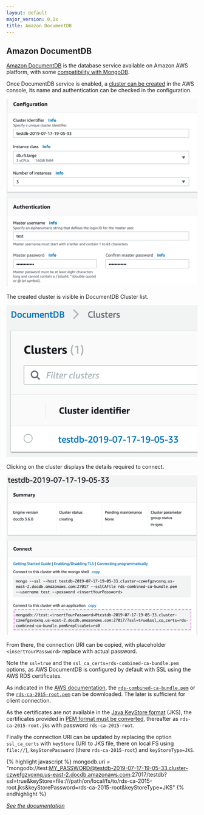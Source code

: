 ```yaml
---
layout: default
major_version: 0.1x
title: Amazon DocumentDB
---
```


## Amazon DocumentDB

[Amazon DocumentDB](https://aws.amazon.com/documentdb/) is the database service available on Amazon AWS platform, with some [compatibility with MongoDB](https://www.mongodb.com/atlas-vs-amazon-documentdb).

Once DocumentDB service is enabled, a [cluster can be created](https://console.aws.amazon.com/docdb/) in the AWS console, its name and authentication can be checked in the configuration.

<img src="../images/aws-docdb1.png" alt="Amazon DocumentDB configuration" class="screenshot" />

The created cluster is visible in DocumentDB Cluster list.

<img src="../images/aws-docdb2.png" alt="Amazon DocumentDB clusters" class="screenshot" />

Clicking on the cluster displays the details required to connect.

<img src="../images/aws-docdb3.png" alt="Amazon DocumentDB Cluster details" class="screenshot" />

From there, the connection URI can be copied, with placeholder `<insertYourPassword>` replace with actual password.

Note the `ssl=true` and the `ssl_ca_certs=rds-combined-ca-bundle.pem` options, as AWS DocumentDB is configured by default with SSL using the AWS RDS certificates.

As indicated in the [AWS documentation](https://docs.aws.amazon.com/fr_fr/AmazonRDS/latest/UserGuide/UsingWithRDS.SSL.html), the [`rds-combined-ca-bundle.pem`](https://s3.amazonaws.com/rds-downloads/rds-combined-ca-bundle.pem) or the [`rds-ca-2015-root.pem`](https://s3.amazonaws.com/rds-downloads/rds-ca-2015-root.pem) can be downloaded.
The later is sufficient for client connection.

As the certificates are not available in the [Java KeyStore format](https://en.wikipedia.org/wiki/Java_KeyStore) (JKS), the certificates provided in [PEM format must be converted](https://docs.oracle.com/cd/E35976_01/server.740/es_admin/src/tadm_ssl_convert_pem_to_jks.html), thereafter as `rds-ca-2015-root.jks` with password `rds-ca-2015-root`.

Finally the connection URI can be updated by replacing the option `ssl_ca_certs` with `keyStore` (URI to JKS file, there on local FS using `file://`), `keyStorePassword` (there `rds-ca-2015-root`) and `keyStoreType=JKS`.

{% highlight javascript %}
mongodb.uri = "mongodb://test:MY_PASSWORD@testdb-2019-07-17-19-05-33.cluster-czwefgzvoxnq.us-east-2.docdb.amazonaws.com:27017/testdb?ssl=true&keyStore=file:///path/on/local/fs/to/rds-ca-2015-root.jks&keyStorePassword=rds-ca-2015-root&keyStoreType=JKS"
{% endhighlight %}

*[See the documentation](./connect-database.html)*
